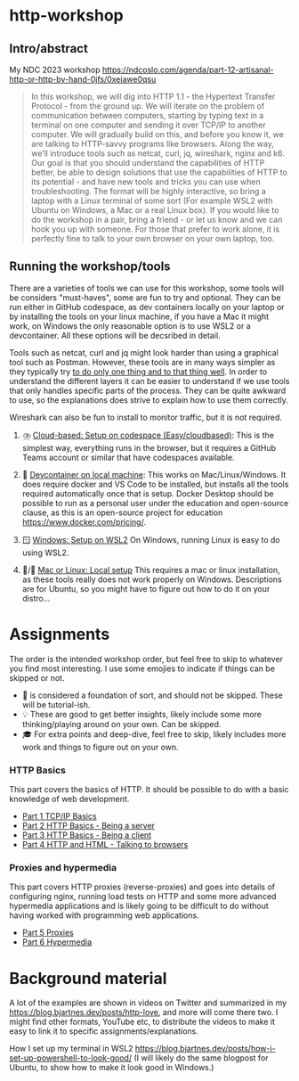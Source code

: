 # http-workshop
## Intro/abstract

My NDC 2023 workshop https://ndcoslo.com/agenda/part-12-artisanal-http-or-http-by-hand-0jfs/0xeiawe0qsu

> In this workshop, we will dig into HTTP 1.1 - the Hypertext Transfer Protocol - from the ground up. We will iterate on the problem of communication between computers, 
> starting by typing text in a terminal on one computer and sending it over TCP/IP to another computer. We will gradually build on this, and before you know it, we are 
> talking to HTTP-savvy programs like browsers. Along the way, we’ll introduce tools such as netcat, curl, jq, wireshark, nginx and k6. Our goal is that you should 
> understand the capabilities of HTTP better, be able to design solutions that use the capabilities of HTTP to its potential - and have new tools and tricks you can use 
> when troubleshooting. The format will be highly interactive, so bring a laptop with a Linux terminal of some sort (For example WSL2 with Ubuntu on Windows, a Mac or a 
> real Linux box). If you would like to do the workshop in a pair, bring a friend - or let us know and we can hook you up with someone. For those that prefer to work 
> alone, it is perfectly fine to talk to your own browser on your own laptop, too.

## Running the workshop/tools
There are a varieties of tools we can use for this workshop, some tools will be considers "must-haves", some are fun to try and optional.
They can be run either in GitHub codespace, as dev containers locally on your laptop or by installing the tools on your linux machine, if you have a Mac it might work, on Windows the only reasonable option is to use WSL2 or a devcontainer. All these options will be decsribed in detail.

Tools such as netcat, curl and jq might look harder than using a graphical tool such as Postman. However, these tools are in many ways simpler as they typically try [to do only one thing and to that thing well](https://en.wikipedia.org/wiki/Unix_philosophy). In order to understand the different
layers it can be easier to understand if we use tools that only handles specific parts of the process. They can be quite awkward to use, so the explanations does strive to explain how to use them correctly.

Wireshark can also be fun to install to monitor traffic, but it is not required.

1. ⛈️ [Cloud-based: Setup on codespace (Easy/cloudbased)](setup_descriptions/setup_codespace.md):
This is the simplest way, everything runs in the browser, but it requires a GitHub Teams account or similar that
have codespaces available.

2. 🐋 [Devcontainer on local machine](setup_descriptions/setup_devcontainer.md): This works on Mac/Linux/Windows. It does require docker and VS Code to be installed, but installs all the tools required automatically once that is setup. Docker Desktop should be possible to run as a personal user under the education and open-source clause, as this is an open-source project for education https://www.docker.com/pricing/. 

3. 🪟 [Windows: Setup on WSL2](setup_descriptions/setup_wsl.md)
On Windows, running Linux is easy to do using WSL2.


4. 🍎/🐧 [Mac or Linux: Local setup](setup_descriptions/setup_linuxmac.md)
This requires a mac or linux installation, as these tools really does not work properly on Windows.
Descriptions are for Ubuntu, so you might have to figure out how to do it on your distro...

# Assignments
The order is the intended workshop order, but feel free to skip to whatever you find most interesting. 
I use some emojies to indicate if things can be skipped or not.
- 🧱 is considered a foundation of sort, and should not be skipped. These will be tutorial-ish.
- 💡 These are good to get better insights, likely include some more thinking/playing around on your own. Can be skipped.
- 🎓 For extra points and deep-dive, feel free to skip, likely includes more work and things to figure out on your own.

### HTTP Basics
This part covers the basics of HTTP. It should be possible to do with a basic knowledge of web development. 

- [Part 1 TCP/IP Basics](assignments/part_1_tcpip/tcp.md)
- [Part 2 HTTP Basics - Being a server](assignments/part_2_being_a_server/http_server_basics.md)
- [Part 3 HTTP Basics - Being a client](assignments/part_3_being_a_client/http_basics.md)
- [Part 4 HTTP and HTML - Talking to browsers](assignments/part_4_browsers/html.md)

### Proxies and hypermedia 

This part covers HTTP proxies (reverse-proxies) and goes into details of configuring nginx, running load tests on HTTP and
some more advanced hypermedia applications and is likely going to be difficult to do without having worked
with programming web applications. 

- [Part 5 Proxies](assignments/part_5_proxies/proxies.md)
- [Part 6 Hypermedia](assignments/part_6_hypermedia/hypermedia.md)


# Background material

A lot of the examples are shown in videos on Twitter and summarized in my https://blog.bjartnes.dev/posts/http-love, and more will come there two. I might find other formats, YouTube etc, to distribute the videos to make it easy to link it to specific assignments/explanations.

How I set up my terminal in WSL2 https://blog.bjartnes.dev/posts/how-i-set-up-powershell-to-look-good/
(I will likely do the same blogpost for Ubuntu, to show how to make it look good in Windows.)
